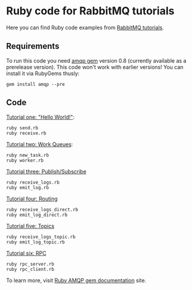 # Ruby code for RabbitMQ tutorials

Here you can find Ruby code examples from
[RabbitMQ tutorials](http://www.rabbitmq.com/getstarted.html).

## Requirements

To run this code you need [amqp gem](http://bit.ly/itcpVv) version 0.8
(currently available as a prerelease version). This code won't work
with earlier versions! You can install it via RubyGems thusly:

    gem install amqp --pre

## Code

[Tutorial one: "Hello World!"](http://www.rabbitmq.com/tutorial-one-python.html):

    ruby send.rb
    ruby receive.rb

[Tutorial two: Work Queues](http://www.rabbitmq.com/tutorial-two-python.html):

    ruby new_task.rb
    ruby worker.rb

[Tutorial three: Publish/Subscribe](http://www.rabbitmq.com/tutorial-three-python.html)

    ruby receive_logs.rb
    ruby emit_log.rb

[Tutorial four: Routing](http://www.rabbitmq.com/tutorial-four-python.html)

    ruby receive_logs_direct.rb
    ruby emit_log_direct.rb

[Tutorial five: Topics](http://www.rabbitmq.com/tutorial-five-python.html)

    ruby receive_logs_topic.rb
    ruby emit_log_topic.rb

[Tutorial six: RPC](http://www.rabbitmq.com/tutorial-six-python.html)

    ruby rpc_server.rb
    ruby rpc_client.rb

To learn more, visit [Ruby AMQP gem documentation](http://bit.ly/mDm1JE) site.
